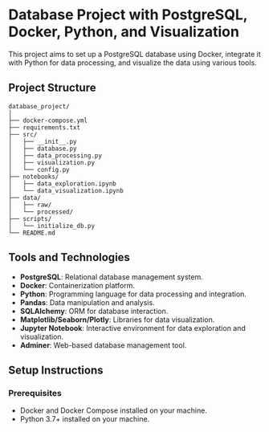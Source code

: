 
# Database Project with PostgreSQL, Docker, Python, and Visualization

This project aims to set up a PostgreSQL database using Docker, integrate it with Python for data processing, and visualize the data using various tools.

## Project Structure

```
database_project/
│
├── docker-compose.yml
├── requirements.txt
├── src/
│   ├── __init__.py
│   ├── database.py
│   ├── data_processing.py
│   ├── visualization.py
│   └── config.py
├── notebooks/
│   ├── data_exploration.ipynb
│   └── data_visualization.ipynb
├── data/
│   ├── raw/
│   └── processed/
├── scripts/
│   └── initialize_db.py
└── README.md
```

## Tools and Technologies
- **PostgreSQL**: Relational database management system.
- **Docker**: Containerization platform.
- **Python**: Programming language for data processing and integration.
- **Pandas**: Data manipulation and analysis.
- **SQLAlchemy**: ORM for database interaction.
- **Matplotlib/Seaborn/Plotly**: Libraries for data visualization.
- **Jupyter Notebook**: Interactive environment for data exploration and visualization.
- **Adminer**: Web-based database management tool.

## Setup Instructions

### Prerequisites
- Docker and Docker Compose installed on your machine.
- Python 3.7+ installed on your machine.
